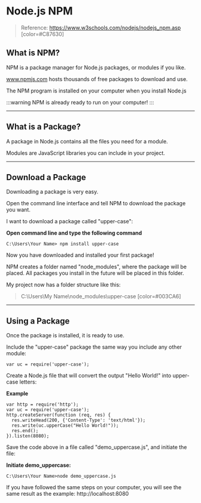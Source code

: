# Node.js NPM

> Reference: https://www.w3schools.com/nodejs/nodejs_npm.asp
> [color=#C87630]

## What is NPM?

NPM is a package manager for Node.js packages, or modules if you like.

www.npmjs.com hosts thousands of free packages to download and use.

The NPM program is installed on your computer when you install Node.js

:::warning
NPM is already ready to run on your computer!
:::

---

## What is a Package?

A package in Node.js contains all the files you need for a module.

Modules are JavaScript libraries you can include in your project.

---

## Download a Package

Downloading a package is very easy.

Open the command line interface and tell NPM to download the package you want.

I want to download a package called "upper-case":

**Open command line and type the following command**

```
C:\Users\Your Name> npm install upper-case
```

Now you have downloaded and installed your first package!

NPM creates a folder named "node_modules", where the package will be placed. All packages you install in the future will be placed in this folder.

My project now has a folder structure like this:

> C:\Users\My Name\node_modules\upper-case
> [color=#003CA6]

---

## Using a Package

Once the package is installed, it is ready to use.

Include the "upper-case" package the same way you include any other module:

```=javascript
var uc = require('upper-case');
```

Create a Node.js file that will convert the output "Hello World!" into upper-case letters:

**Example**

```=javascript
var http = require('http');
var uc = require('upper-case');
http.createServer(function (req, res) {
  res.writeHead(200, {'Content-Type': 'text/html'});
  res.write(uc.upperCase("Hello World!"));
  res.end();
}).listen(8080);
```

Save the code above in a file called "demo_uppercase.js", and initiate the file:

**Initiate demo_uppercase:**

```
C:\Users\Your Name>node demo_uppercase.js
```

If you have followed the same steps on your computer, you will see the same result as the example: http://localhost:8080